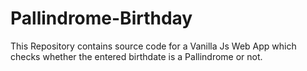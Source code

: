 # Pallindrome-Birthday
 This Repository contains source code for a Vanilla Js Web App which checks whether the entered birthdate is a Pallindrome or not.
